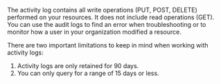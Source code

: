 The activity log contains all write operations (PUT, POST, DELETE) performed on your resources. It does not include read operations (GET). You can use the audit logs to find an error when troubleshooting or to monitor how a user in your organization modified a resource.

There are two important limitations to keep in mind when working with activity logs:

1. Activity logs are only retained for 90 days.
2. You can only query for a range of 15 days or less.


